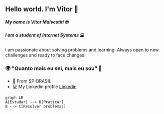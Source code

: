 ## **Hello world. I'm Vitor** 👋

##### My name is Vitor Malvestiti 🤓
##### I am a student of Internet Systems 💻

I am passionate about solving problems and learning. Always open to new challenges and ready to face changes.

### 🌍  "Quanto mais eu sei, mais eu sou"  🧠

-   📍  From SP-BRASIL
-   💻  My Linkedin profile  [Linkedin]( www.linkedin.com/in/vitor-malvestiti)

```mermaid
graph LR
A[Estudar] --> B[Praticar]
B --> C[Resolver problemas]
